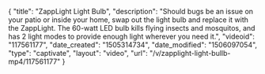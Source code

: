 {
    "title": "ZappLight Light Bulb",
    "description": "Should bugs be an issue on your patio or inside your home, swap out the light bulb and replace it with the ZappLight. The 60-watt LED bulb kills flying insects and mosquitos, and has 2 light modes to provide enough light wherever you need it.",
    "videoid": "117561177",
    "date_created": "1505314734",
    "date_modified": "1506097054",
    "type": "captivate",
    "layout": "video",
    "url": "\/v\/zapplight-light-bullb-mp4\/117561177"
}